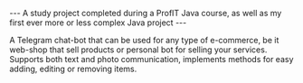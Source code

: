 --- A study project completed during a ProfIT Java course, as well as my first ever more or less complex Java project --- 

A Telegram chat-bot that can be used for any type of e-commerce, be it web-shop that sell products or personal bot for selling your services. Supports both text and photo communication, implements methods for easy adding, editing or removing items. 
